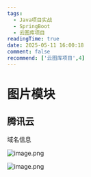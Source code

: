 ```yaml
---
tags:
  - Java项目实战
  - SpringBoot
  - 云图库项目
readingTime: true
date: 2025-05-11 16:00:18
comment: false
recommend: ['云图库项目',4]
---
```

# 图片模块





## 腾讯云

域名信息

![image.png](https://imgsbo.oss-cn-shanghai.aliyuncs.com/undefined20250512205648389.png)


![image.png](https://imgsbo.oss-cn-shanghai.aliyuncs.com/undefined20250512205634107.png)


